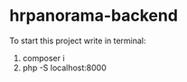 # hrpanorama-backend

To start this project write in terminal:
1. composer i
2. php -S localhost:8000
